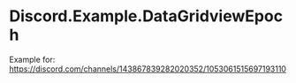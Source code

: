 # Discord.Example.DataGridviewEpoch

Example for: https://discord.com/channels/143867839282020352/1053061515697193110
